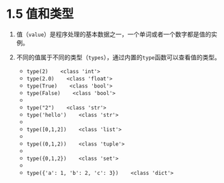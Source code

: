 # 1.5 值和类型


1. 值（`value`）是程序处理的基本数据之一，一个单词或者一个数字都是值的实例。

2. 不同的值属于不同的类型（`types`），通过内置的`type`函数可以查看值的类型。
   + `type(2)    <class 'int'>`
   + `type(2.0)    <class 'float'>`
   + `type(True)    <class 'bool'>`
   + `type(False)    <class 'bool'>`
   + 
   + `type("2")    <class 'str'>`
   + `type('hello')    <class 'str'>`
   + 
   + `type([0,1,2])    <class 'list'>`
   + 
   + `type((0,1,2))    <class 'tuple'>`
   + 
   + `type({0,1,2})    <class 'set'>`
   + 
   + `type({'a': 1, 'b': 2, 'c': 3})    <class 'dict'>`

